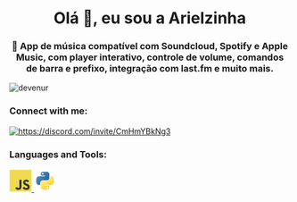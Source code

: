 <h1 align="center">Olá 👋, eu sou a Arielzinha</h1>
<h3 align="center">🎸 App de música compatível com Soundcloud, Spotify e Apple Music, com player interativo, controle de volume, comandos de barra e prefixo, integração com last.fm e muito mais.</h3>

<p align="left"> <img src="https://komarev.com/ghpvc/?username=devenur&label=Profile%20views&color=ff0000&style=flat" alt="devenur" /> </p>

<h3 align="left">Connect with me:</h3>
<p align="left">
<a href="https://discord.gg/https://discord.com/invite/CmHmYBkNg3" target="blank"><img align="center" src="https://raw.githubusercontent.com/rahuldkjain/github-profile-readme-generator/master/src/images/icons/Social/discord.svg" alt="https://discord.com/invite/CmHmYBkNg3" height="30" width="40" /></a>
</p>

<h3 align="left">Languages and Tools:</h3>
<p align="left"> <a href="https://developer.mozilla.org/en-US/docs/Web/JavaScript" target="_blank" rel="noreferrer"> <img src="https://raw.githubusercontent.com/devicons/devicon/master/icons/javascript/javascript-original.svg" alt="javascript" width="40" height="40"/> </a> <a href="https://www.python.org" target="_blank" rel="noreferrer"> <img src="https://raw.githubusercontent.com/devicons/devicon/master/icons/python/python-original.svg" alt="python" width="40" height="40"/> </a> </p>
